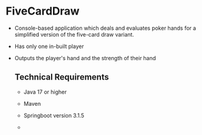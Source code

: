 # FiveCardDraw

* Console-based application which deals and evaluates poker hands for a simplified version of the five-card draw variant.
* Has only one in-built player
* Outputs the player's hand and the strength of their hand

  ## Technical Requirements
  * Java 17 or higher
  * Maven
  * Springboot version 3.1.5
 
  * 

